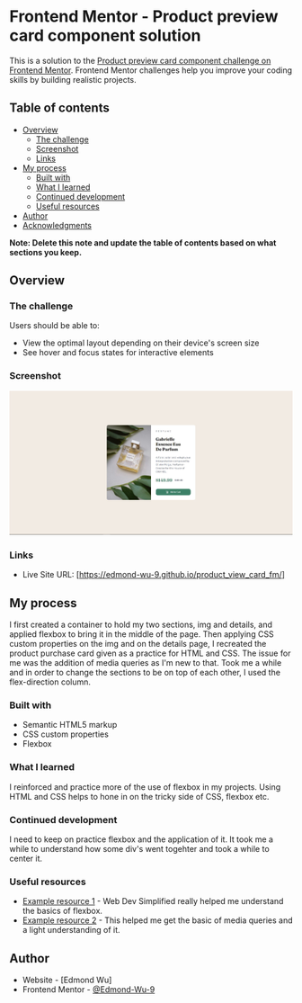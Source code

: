 # Frontend Mentor - Product preview card component solution

This is a solution to the [Product preview card component challenge on Frontend Mentor](https://www.frontendmentor.io/challenges/product-preview-card-component-GO7UmttRfa). Frontend Mentor challenges help you improve your coding skills by building realistic projects. 

## Table of contents

- [Overview](#overview)
  - [The challenge](#the-challenge)
  - [Screenshot](#screenshot)
  - [Links](#links)
- [My process](#my-process)
  - [Built with](#built-with)
  - [What I learned](#what-i-learned)
  - [Continued development](#continued-development)
  - [Useful resources](#useful-resources)
- [Author](#author)
- [Acknowledgments](#acknowledgments)

**Note: Delete this note and update the table of contents based on what sections you keep.**

## Overview

### The challenge

Users should be able to:

- View the optimal layout depending on their device's screen size
- See hover and focus states for interactive elements

### Screenshot

![](./images/finished-product-sc.JPG)


### Links

- Live Site URL: [https://edmond-wu-9.github.io/product_view_card_fm/]
## My process

I first created a container to hold my two sections, img and details, and applied flexbox to bring it in the middle of the page. Then applying CSS custom properties on the img 
and on the details page, I recreated the product purchase card given as a practice for HTML and CSS. The issue for me was the addition of media queries as I'm new to that. Took me a while and in order to change the sections to be on top of each other, I used the flex-direction column. 

### Built with

- Semantic HTML5 markup
- CSS custom properties
- Flexbox

### What I learned

I reinforced and practice more of the use of flexbox in my projects. Using HTML and CSS helps to hone in on the tricky side of CSS, flexbox etc. 


### Continued development

I need to keep on practice flexbox and the application of it. It took me a while to understand how some div's went togehter and took a while to center it. 

### Useful resources

- [Example resource 1](https://www.youtube.com/watch?v=fYq5PXgSsbE) - Web Dev Simplified really helped me understand the basics of flexbox. 
- [Example resource 2](hhttps://www.youtube.com/watch?v=5xzaGSYd7jM) - This helped me get the basic of media queries and a light understanding of it. 

## Author

- Website - [Edmond Wu]
- Frontend Mentor - [@Edmond-Wu-9](https://www.frontendmentor.io/profile/yourusername)
